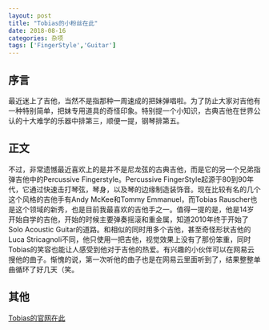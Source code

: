 ```yaml
---
layout: post
title: "Tobias的小粉丝在此"
date: 2018-08-16
categories: 杂项
tags: ['FingerStyle','Guitar']
---
```

## 序言
最近迷上了吉他，当然不是指那种一周速成的把妹弹唱啦。为了防止大家对吉他有一种特别简单，把妹专用道具的奇怪印象。特别提一个小知识，古典吉他在世界公认的十大难学的乐器中排第三，顺便一提，钢琴排第五。

## 正文
不过，非常遗憾最近喜欢上的是并不是尼龙弦的古典吉他，而是它的另一个兄弟指弹吉他中的Percussive Fingerstyle。Percussive FingerStyle起源于80到90年代，它通过快速击打琴弦，琴身，以及琴的边缘制造装饰音。现在比较有名的几个这个风格的吉他手有Andy McKee和Tommy Emmanuel，而Tobias Rauscher也是这个领域的新秀，也是目前我最喜欢的吉他手之一。值得一提的是，他是14岁开始自学的吉他，开始的时候主要弹奏摇滚和重金属，知道2010年终于开始了Solo Acoustic Guitar的道路。和相似的同时用多个吉他，甚至奇怪形状吉他的Luca Stricagnoli不同，他只使用一把吉他，视觉效果上没有了那份笨重，同时Tobias的笑容也能让人感受到他对于吉他的热爱。有兴趣的小伙伴可以在网易云搜他的曲子。惭愧的说，第一次听他的曲子也是在网易云里面听到了，结果整整单曲循环了好几天（笑。

## 其他
[Tobias的官网在此](www.tobiasguitar.com)